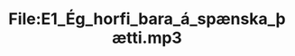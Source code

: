 ---
title: File:E1_Ég_horfi_bara_á_spænska_þætti.mp3
recording of: Ég horfi bara á spænska þætti.
reading speed: slow
speaker: E
license: CC0
---